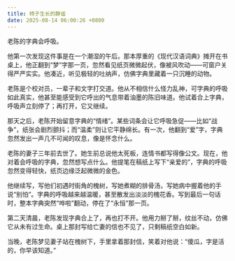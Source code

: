 ```yaml
---
title: 椅子生长的静谧
date: 2025-08-14 06:00:26 +0800
---
```


老陈的字典会呼吸。

他第一次发现这件事是在一个潮湿的午后。那本厚重的《现代汉语词典》摊开在书桌上，他正翻到“梦”字那一页，忽然看见纸页微微起伏，像被风吹动——可窗户关得严严实实。他凑近，听见极轻的吐纳声，仿佛字典里藏着一只沉睡的动物。

老陈是个校对员，一辈子和文字打交道。他从不相信什么怪力乱神，可字典的呼吸如此真实，他甚至能感受到它呼出的气息带着油墨的陈旧味道。他试着合上字典，呼吸声立刻停了；再打开，它又继续。

那天之后，老陈开始留意字典的“情绪”。某些词条会让它呼吸急促——比如“战争”，纸张会剧烈颤抖；而“温柔”则让它平静绵长。有一次，他翻到“爱”字，字典忽然发出一声几不可闻的叹息，像是怀念什么。

老陈的妻子三年前去世了。她生前总说他太死板，连情书都写得像公文。现在，他对着会呼吸的字典，忽然想写点什么。他提笔在稿纸上写下“亲爱的”，字典的呼吸忽然变得轻快，纸页边缘泛起微微的金色。

他继续写，写他们初遇时街角的槐树，写她煮糊的排骨汤，写她病中握着他的手说“别怕”。字典的呼吸越来越温暖，甚至散发出淡淡的槐花香。写到最后一句话时，整本字典突然“哗啦”翻动，停在了“永恒”那一页。

第二天清晨，老陈发现字典合上了，再也打不开。他用力掰了掰，纹丝不动，仿佛它从未有过生命。桌上那封写给亡妻的信也不见了，只剩稿纸空白如新。

当晚，老陈梦见妻子站在槐树下，手里拿着那封信，笑着对他说：“傻瓜，字是活的，你早该知道。”
